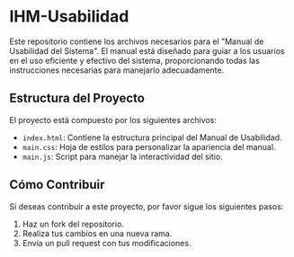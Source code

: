 # IHM-Usabilidad

Este repositorio contiene los archivos necesarios para el "Manual de Usabilidad del Sistema". El manual está diseñado para guiar a los usuarios en el uso eficiente y efectivo del sistema, proporcionando todas las instrucciones necesarias para manejarlo adecuadamente.

## Estructura del Proyecto

El proyecto está compuesto por los siguientes archivos:

- `index.html`: Contiene la estructura principal del Manual de Usabilidad.
- `main.css`: Hoja de estilos para personalizar la apariencia del manual.
- `main.js`: Script para manejar la interactividad del sitio.

## Cómo Contribuir

Si deseas contribuir a este proyecto, por favor sigue los siguientes pasos:

1. Haz un fork del repositorio.
2. Realiza tus cambios en una nueva rama.
3. Envía un pull request con tus modificaciones.
